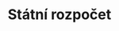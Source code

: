 ---
title: Státní rozpočet
description: Tabulkové přílohy ke státnímu rozpočtu

featured: true

categories:
  - rozpocet

organizations:
  - mf
---